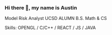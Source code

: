### Hi there 👋, my name is Austin

Model Risk Analyst
UCSD ALUMN B.S. Math & CS

Skills: OPENGL / C/C++ / REACT / JS / JAVA
  

